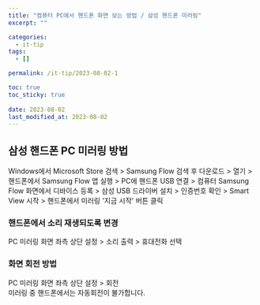 ```yaml
---
title: "컴퓨터 PC에서 핸드폰 화면 보는 방법 / 삼성 핸드폰 미러링"
excerpt: ""

categories:
  - it-tip
tags:
  - []

permalink: /it-tip/2023-08-02-1

toc: true
toc_sticky: true
 
date: 2023-08-02
last_modified_at: 2023-08-02
---
```


## 삼성 핸드폰 PC 미러링 방법

Windows에서 Microsoft Store 검색 > Samsung Flow 검색 후 다운로드 > 열기 > 핸드폰에서 Samsung Flow 앱 실행 > PC에 핸드폰 USB 연결 > 컴퓨터 Samsung Flow 화면에서 디바이스 등록 > 삼성 USB 드라이버 설치 > 인증번호 확인 > Smart View 시작 > 핸드폰에서 미러링 '지금 시작' 버튼 클릭

### 핸드폰에서 소리 재생되도록 변경
PC 미러링 화면 좌측 상단 설정 > 소리 출력 > 휴대전화 선택

### 화면 회전 방법
PC 미러링 화면 좌측 상단 설정 > 회전  
미러링 중 핸드폰에서는 자동회전이 불가합니다.